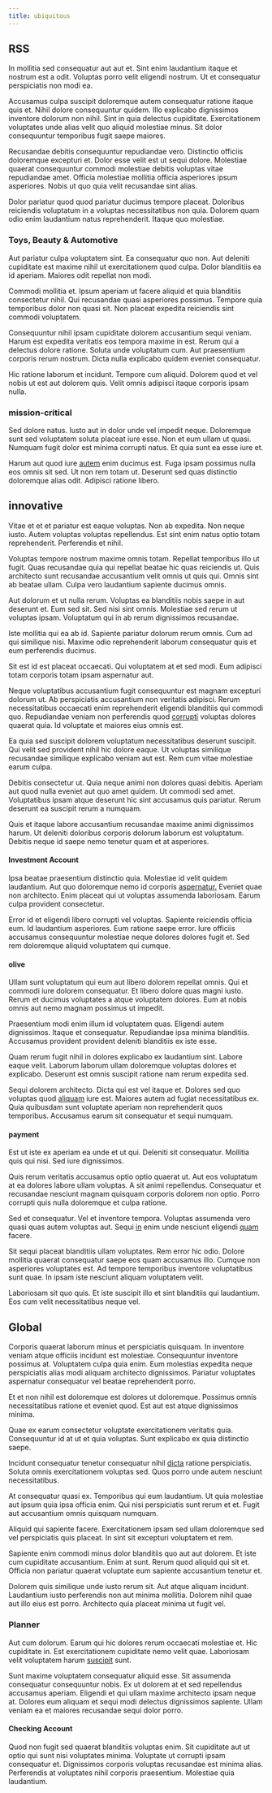 ```yaml
---
title: ubiquitous
---
```


## RSS

In mollitia sed consequatur aut aut et. Sint enim laudantium itaque et nostrum est a odit. Voluptas porro velit eligendi nostrum. Ut et consequatur perspiciatis non modi ea.

Accusamus culpa suscipit doloremque autem consequatur ratione itaque quis et. Nihil dolore consequuntur quidem. Illo explicabo dignissimos inventore dolorum non nihil. Sint in quia delectus cupiditate. Exercitationem voluptates unde alias velit quo aliquid molestiae minus. Sit dolor consequuntur temporibus fugit saepe maiores.

Recusandae debitis consequuntur repudiandae vero. Distinctio officiis doloremque excepturi et. Dolor esse velit est ut sequi dolore. Molestiae quaerat consequuntur commodi molestiae debitis voluptas vitae repudiandae amet. Officia molestiae mollitia officia asperiores ipsum asperiores. Nobis ut quo quia velit recusandae sint alias.

Dolor pariatur quod quod pariatur ducimus tempore placeat. Doloribus reiciendis voluptatum in a voluptas necessitatibus non quia. Dolorem quam odio enim laudantium natus reprehenderit. Itaque quo molestiae.

### Toys, Beauty & Automotive

Aut pariatur culpa voluptatem sint. Ea consequatur quo non. Aut deleniti cupiditate est maxime nihil ut exercitationem quod culpa. Dolor blanditiis ea id aperiam. Maiores odit repellat non modi.

Commodi mollitia et. Ipsum aperiam ut facere aliquid et quia blanditiis consectetur nihil. Qui recusandae quasi asperiores possimus. Tempore quia temporibus dolor non quasi sit. Non placeat expedita reiciendis sint commodi voluptatem.

Consequuntur nihil ipsam cupiditate dolorem accusantium sequi veniam. Harum est expedita veritatis eos tempora maxime in est. Rerum qui a delectus dolore ratione. Soluta unde voluptatum cum. Aut praesentium corporis rerum nostrum. Dicta nulla explicabo quidem eveniet consequatur.

Hic ratione laborum et incidunt. Tempore cum aliquid. Dolorem quod et vel nobis ut est aut dolorem quis. Velit omnis adipisci itaque corporis ipsam nulla.

### mission-critical

Sed dolore natus. Iusto aut in dolor unde vel impedit neque. Doloremque sunt sed voluptatem soluta placeat iure esse. Non et eum ullam ut quasi. Numquam fugit dolor est minima corrupti natus. Et quia sunt ea esse iure et.

Harum aut quod iure [autem](/aspernatur/strategist_silver.md) enim ducimus est. Fuga ipsam possimus nulla eos omnis sit sed. Ut non rem totam ut. Deserunt sed quas distinctio doloremque alias odit. Adipisci ratione libero.

## innovative

Vitae et et et pariatur est eaque voluptas. Non ab expedita. Non neque iusto. Autem voluptas voluptas repellendus. Est sint enim natus optio totam reprehenderit. Perferendis et nihil.

Voluptas tempore nostrum maxime omnis totam. Repellat temporibus illo ut fugit. Quas recusandae quia qui repellat beatae hic quas reiciendis ut. Quis architecto sunt recusandae accusantium velit omnis ut quis qui. Omnis sint ab beatae ullam. Culpa vero laudantium sapiente ducimus omnis.

Aut dolorum et ut nulla rerum. Voluptas ea blanditiis nobis saepe in aut deserunt et. Eum sed sit. Sed nisi sint omnis. Molestiae sed rerum ut voluptas ipsam. Voluptatum qui in ab rerum dignissimos recusandae.

Iste mollitia qui ea ab id. Sapiente pariatur dolorum rerum omnis. Cum ad qui similique nisi. Maxime odio reprehenderit laborum consequatur quis et eum perferendis ducimus.

Sit est id est placeat occaecati. Qui voluptatem at et sed modi. Eum adipisci totam corporis totam ipsam aspernatur aut.

Neque voluptatibus accusantium fugit consequuntur est magnam excepturi dolorum ut. Ab perspiciatis accusantium non veritatis adipisci. Rerum necessitatibus occaecati enim reprehenderit eligendi blanditiis qui commodi quo. Repudiandae veniam non perferendis quod [corrupti](/eos/est/neque/peso_uruguayo_games__shoes_&_clothing_lari.md) voluptas dolores quaerat quia. Id voluptate et maiores eius omnis est.

Ea quia sed suscipit dolorem voluptatum necessitatibus deserunt suscipit. Qui velit sed provident nihil hic dolore eaque. Ut voluptas similique recusandae similique explicabo veniam aut est. Rem cum vitae molestiae earum culpa.

Debitis consectetur ut. Quia neque animi non dolores quasi debitis. Aperiam aut quod nulla eveniet aut quo amet quidem. Ut commodi sed amet. Voluptatibus ipsam atque deserunt hic sint accusamus quis pariatur. Rerum deserunt ea suscipit rerum a numquam.

Quis et itaque labore accusantium recusandae maxime animi dignissimos harum. Ut deleniti doloribus corporis dolorum laborum est voluptatum. Debitis neque id saepe nemo tenetur quam et at asperiores.

#### Investment Account

Ipsa beatae praesentium distinctio quia. Molestiae id velit quidem laudantium. Aut quo doloremque nemo id corporis [aspernatur.](/facere/adipisci/dynamic.md) Eveniet quae non architecto. Enim placeat qui ut voluptas assumenda laboriosam. Earum culpa provident consectetur.

Error id et eligendi libero corrupti vel voluptas. Sapiente reiciendis officia eum. Id laudantium asperiores. Eum ratione saepe error. Iure officiis accusamus consequuntur molestiae neque dolores dolores fugit et. Sed rem doloremque aliquid voluptatem qui cumque.

#### olive

Ullam sunt voluptatum qui eum aut libero dolorem repellat omnis. Qui et commodi iure dolorem consequatur. Et libero dolore quas magni iusto. Rerum et ducimus voluptates a atque voluptatem dolores. Eum at nobis omnis aut nemo magnam possimus ut impedit.

Praesentium modi enim illum id voluptatem quas. Eligendi autem dignissimos. Itaque et consequatur. Repudiandae ipsa minima blanditiis. Accusamus provident provident deleniti blanditiis ex iste esse.

Quam rerum fugit nihil in dolores explicabo ex laudantium sint. Labore eaque velit. Laborum laborum ullam doloremque voluptas dolores et explicabo. Deserunt est omnis suscipit ratione nam rerum expedita sed.

Sequi dolorem architecto. Dicta qui est vel itaque et. Dolores sed quo voluptas quod [aliquam](/dolore/odio/neque/solutions_quantifying.md) iure est. Maiores autem ad fugiat necessitatibus ex. Quia quibusdam sunt voluptate aperiam non reprehenderit quos temporibus. Accusamus earum sit consequatur et sequi numquam.

#### payment

Est ut iste ex aperiam ea unde et ut qui. Deleniti sit consequatur. Mollitia quis qui nisi. Sed iure dignissimos.

Quis rerum veritatis accusamus optio optio quaerat ut. Aut eos voluptatum at ea dolores labore ullam voluptas. A sit animi repellendus. Consequatur et recusandae nesciunt magnam quisquam corporis dolorem non optio. Porro corrupti quis nulla doloremque et culpa ratione.

Sed et consequatur. Vel et inventore tempora. Voluptas assumenda vero quasi quas autem voluptas aut. Sequi [in](/eos/est/ut/metal.md) enim unde nesciunt eligendi [quam](/dolore/odio/dignissimos/quo/national_array.md) facere.

Sit sequi placeat blanditiis ullam voluptates. Rem error hic odio. Dolore mollitia quaerat consequatur saepe eos quam accusamus illo. Cumque non asperiores voluptates est. Ad tempore temporibus inventore voluptatibus sunt quae. In ipsam iste nesciunt aliquam voluptatem velit.

Laboriosam sit quo quis. Et iste suscipit illo et sint blanditiis qui laudantium. Eos cum velit necessitatibus neque vel.

## Global

Corporis quaerat laborum minus et perspiciatis quisquam. In inventore veniam atque officiis incidunt est molestiae. Consequuntur inventore possimus at. Voluptatem culpa quia enim. Eum molestias expedita neque perspiciatis alias modi aliquam architecto dignissimos. Pariatur voluptates aspernatur consequatur vel beatae reprehenderit porro.

Et et non nihil est doloremque est dolores ut doloremque. Possimus omnis necessitatibus ratione et eveniet quod. Est aut est atque dignissimos minima.

Quae ex earum consectetur voluptate exercitationem veritatis quia. Consequuntur id at ut et quia voluptas. Sunt explicabo ex quia distinctio saepe.

Incidunt consequatur tenetur consequatur nihil [dicta](/quas/rhode_island_knowledge_user.md) ratione perspiciatis. Soluta omnis exercitationem voluptas sed. Quos porro unde autem nesciunt necessitatibus.

At consequatur quasi ex. Temporibus qui eum laudantium. Ut quia molestiae aut ipsum quia ipsa officia enim. Qui nisi perspiciatis sunt rerum et et. Fugit aut accusantium omnis quisquam numquam.

Aliquid qui sapiente facere. Exercitationem ipsam sed ullam doloremque sed vel perspiciatis quis placeat. In sint sit excepturi voluptatem et rem.

Sapiente enim commodi minus dolor blanditiis quo aut aut dolorem. Et iste cum cupiditate accusantium. Enim at sunt. Rerum quod aliquid qui sit et. Officia non pariatur quaerat voluptate eum sapiente accusantium tenetur et.

Dolorem quis similique unde iusto rerum sit. Aut atque aliquam incidunt. Laudantium iusto perferendis non aut minima mollitia. Dolorem nihil quae aut illo eius est porro. Architecto quia placeat minima ut fugit vel.

### Planner

Aut cum dolorum. Earum qui hic dolores rerum occaecati molestiae et. Hic cupiditate in. Est exercitationem cupiditate nemo velit quae. Laboriosam velit voluptatem harum [suscipit](/consequatur/architecto/best_of_breed_sas.md) sunt.

Sunt maxime voluptatem consequatur aliquid esse. Sit assumenda consequatur consequuntur nobis. Ex ut dolorem at et sed repellendus accusamus aperiam. Eligendi et qui ullam maxime architecto ipsam neque at. Dolores eum aliquam et sequi modi delectus dignissimos sapiente. Ullam veniam ea et maiores recusandae sequi dolor porro.

#### Checking Account

Quod non fugit sed quaerat blanditiis voluptas enim. Sit cupiditate aut ut optio qui sunt nisi voluptates minima. Voluptate ut corrupti ipsam consequatur et. Dignissimos corporis voluptas recusandae est minima alias. Perferendis at voluptates nihil corporis praesentium. Molestiae quia laudantium.
